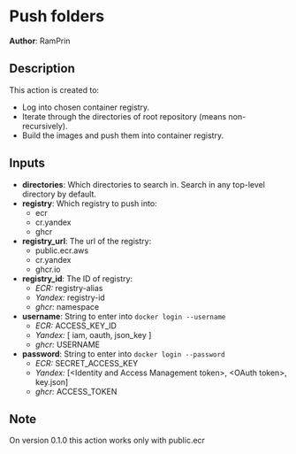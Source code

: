 # Push folders
**Author**: RamPrin
## Description
This action is created to:
- Log into chosen container registry.
- Iterate through the directories of root repository (means non-recursively).
- Build the images and push them into container registry.
## Inputs
- **directories**: Which directories to search in. Search in any top-level directory by default.
- **registry**: Which registry to push into:
    - ecr
    - cr.yandex
    - ghcr
- **registry_url**: The url of the registry:
    - public.ecr.aws
    - cr.yandex
    - ghcr.io
- **registry_id**: The ID of registry:
    - _ECR:_ registry-alias
    - _Yandex:_ registry-id
    - _ghcr:_ namespace
- **username**: String to enter into `docker login --username`
    - _ECR:_ ACCESS_KEY_ID
    - _Yandex:_ [ iam, oauth, json_key ]
    - _ghcr:_ USERNAME
- **password**: String to enter into `docker login --password`
    - _ECR:_ SECRET_ACCESS_KEY
    - _Yandex:_ [\<Identity and Access Management token\>, \<OAuth token\>, key.json]
    - _ghcr:_ ACCESS_TOKEN
## Note
On version 0.1.0 this action works only with public.ecr 
